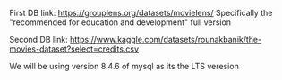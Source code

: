 First DB link:
https://grouplens.org/datasets/movielens/
Specifically the "recommended for education and development" full version

Second DB link:
https://www.kaggle.com/datasets/rounakbanik/the-movies-dataset?select=credits.csv

We will be using version 8.4.6 of mysql as its the LTS veresion

